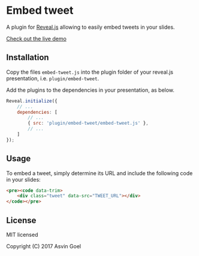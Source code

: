 # Embed tweet

A plugin for [Reveal.js](https://github.com/hakimel/reveal.js) allowing to easily embed tweets in your slides.

[Check out the live demo](https://rajgoel.github.io/reveal.js-demos/embed-tweet-demo.html)

## Installation

Copy the files ```embed-tweet.js``` into the plugin folder of your reveal.js presentation, i.e. ```plugin/embed-tweet```.

Add the plugins to the dependencies in your presentation, as below. 

```javascript
Reveal.initialize({
	// ...
	dependencies: [
		// ... 
		{ src: 'plugin/embed-tweet/embed-tweet.js' },
		// ... 
	]
});
```

## Usage

To embed a tweet, simply determine its URL and include the following code in your slides:

```html
<pre><code data-trim>
	<div class="tweet" data-src="TWEET_URL"></div>
</code></pre>
```

## License

MIT licensed

Copyright (C) 2017 Asvin Goel
